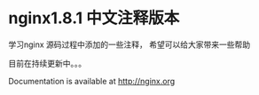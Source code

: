 # nginx1.8.1 中文注释版本

学习nginx 源码过程中添加的一些注释， 希望可以给大家带来一些帮助

目前在持续更新中。。。

Documentation is available at http://nginx.org

